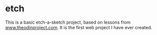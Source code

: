 # etch
This is a basic etch-a-sketch project, based on lessons from www.theodinproject.com. It is the first web project I have ever created.
